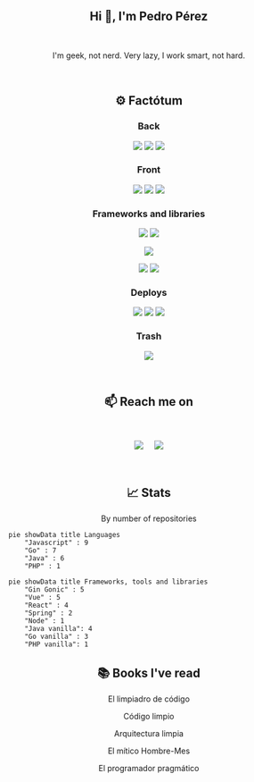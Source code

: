 <h2 align="center">Hi 👋, I'm Pedro Pérez</h1>
&nbsp;
<p align="center">I'm geek, not nerd. Very lazy, I work smart, not hard.</p>

&nbsp;
<h2  align="center">⚙ Factótum</h2>

<h3 align="center">Back </h3>
<p align="center">
<img src="https://img.shields.io/badge/Java-ED8B00?style=for-the-badge&logo=java&logoColor=white"/>
<img src="https://img.shields.io/badge/Go-00ADD8?style=for-the-badge&logo=go&logoColor=white"/>
<img src="https://img.shields.io/badge/SQL-2965f1?style=for-the-badge&logo=mysql&logoColor=white"/>
</p>
<h3 align="center"> Front </h3>
<p align="center">
<img src="https://img.shields.io/badge/HTML5-E34F26?style=for-the-badge&logo=html5&logoColor=white"/>
<img src="https://img.shields.io/badge/CSS3-1572B6?style=for-the-badge&logo=css3&logoColor=white"/>
<img src="https://img.shields.io/badge/JavaScript-F0DB4F?style=for-the-badge&logo=javascript&logoColor=white"/>
</p>
<h3 align="center"> Frameworks and libraries </h3>
<p align="center">
<img src="https://img.shields.io/badge/React-20232A?style=for-the-badge&logo=react&logoColor=61DAFB"/>
<img src="https://img.shields.io/badge/Tailwind_CSS-38B2AC?style=for-the-badge&logo=tailwind-css&logoColor=white"/>
</p>
<p align="center">
<img src="https://img.shields.io/badge/Gin_Gonic-00ADD8?style=for-the-badge&logo=go&logoColor=white"/>
</p>
<p align="center">
<img src="https://img.shields.io/badge/Thymeleaf-059000?style=for-the-badge&logo=thymeleaf&logoColor=white"/>
<img src="https://img.shields.io/badge/Spring-00a228?style=for-the-badge&logo=spring&logoColor=white"/>
</p>
<h3 align="center"> Deploys </h3>
<p align="center">
<img src="https://img.shields.io/badge/Docker-0091e2?style=for-the-badge&logo=docker&logoColor=white"/>
<img src="https://img.shields.io/badge/Nginx-33914d?style=for-the-badge&logo=nginx&logoColor=white"/>
<img src="https://img.shields.io/badge/Amazon_AWS-232F3E?style=for-the-badge&logo=amazon-aws&logoColor=white"/>
</p>
<h3 align="center"> Trash </h3>
<p align="center">
<img src="https://img.shields.io/badge/PHP-8993be?style=for-the-badge&logo=php&logoColor=white"/>
</p>
&nbsp;
&nbsp;
<h2  align="center">📫 Reach me on</h2>
&nbsp;
<p align="center">
  <a target="_blank"href="https://www.linkedin.com/in/pedro-pérez-banda/"><img src="https://img.shields.io/badge/linkedin-%230077B5.svg?&style=for-the-badge&logo=linkedin&logoColor=white" /></a>&nbsp;&nbsp;&nbsp;&nbsp;
  <a href="mailto:hola@pedroperez.dev?subject=Hello%2Pedro!,%20From%20Github"><img src="https://img.shields.io/badge/email-%23D14836.svg?&style=for-the-badge&logo=gmail&logoColor=white" /></a>
</p>

&nbsp;
&nbsp;
&nbsp;

<h2  align="center">📈 Stats</h2>
<p align="center">By number of repositories</p>

```mermaid
pie showData title Languages
    "Javascript" : 9
    "Go" : 7
    "Java" : 6
    "PHP" : 1
```
```mermaid
pie showData title Frameworks, tools and libraries
    "Gin Gonic" : 5
    "Vue" : 5
    "React" : 4
    "Spring" : 2
    "Node" : 1
    "Java vanilla": 4
    "Go vanilla" : 3
    "PHP vanilla": 1
```

<h2  align="center">📚 Books I've read </h2>
 <p align="center">El limpiadro de código</p>
<p align="center">Código limpio</p>
<p align="center">Arquitectura limpia</p>
<p align="center">El mítico Hombre-Mes</p>
<p align="center">El programador pragmático</p>
